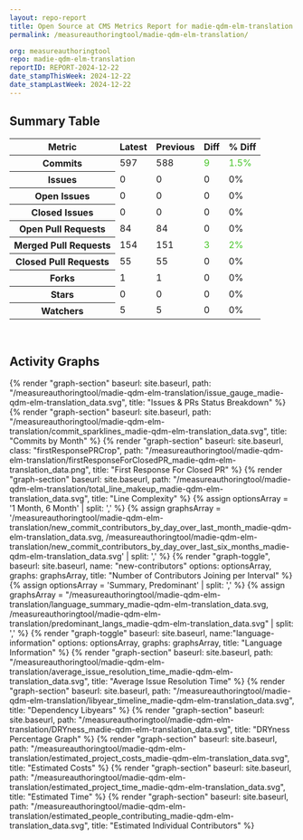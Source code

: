 ```yaml
---
layout: repo-report
title: Open Source at CMS Metrics Report for madie-qdm-elm-translation | REPORT-2024-12-22
permalink: /measureauthoringtool/madie-qdm-elm-translation/

org: measureauthoringtool
repo: madie-qdm-elm-translation
reportID: REPORT-2024-12-22
date_stampThisWeek: 2024-12-22
date_stampLastWeek: 2024-12-22
---
```

<div class="summary-table">
  <table class="usa-table usa-table--borderless">
    <h2> Summary Table </h2>
    <thead>
      <tr>
        <th scope="col">Metric</th>
        <th scope="col">Latest</th>
        <th scope="col">Previous</th>
        <th scope="col">Diff</th>
        <th scope="col">% Diff</th>
      </tr>
    </thead>
    <tbody>
      <tr>
        <th scope="row">Commits</th>
        <td>597</td>
        <td>588</td>
        <td style="color: #45c527" >9</td>
        <td style="color: #45c527" >1.5%</td>
      </tr>
      <tr>
        <th scope="row">Issues</th>
        <td>0</td>
        <td>0</td>
        <td style="" >0</td>
        <td style="" >0%</td>
      </tr>
      <tr>
        <th scope="row">Open Issues</th>
        <td>0</td>
        <td>0</td>
        <td style="" >0</td>
        <td style="" >0%</td>
      </tr>
      <tr>
        <th scope="row">Closed Issues</th>
        <td>0</td>
        <td>0</td>
        <td style="" >0</td>
        <td style="" >0%</td>
      </tr>
      <tr>
        <th scope="row">Open Pull Requests</th>
        <td>84</td>
        <td>84</td>
        <td style="" >0</td>
        <td style="" >0%</td>
      </tr>
      <tr>
        <th scope="row">Merged Pull Requests</th>
        <td>154</td>
        <td>151</td>
        <td style="color: #45c527" >3</td>
        <td style="color: #45c527" >2%</td>
      </tr>
      <tr>
        <th scope="row">Closed Pull Requests</th>
        <td>55</td>
        <td>55</td>
        <td style="" >0</td>
        <td style="" >0%</td>
      </tr>
      <tr>
        <th scope="row">Forks</th>
        <td>1</td>
        <td>1</td>
        <td style="" >0</td>
        <td style="" >0%</td>
      </tr>
      <tr>
        <th scope="row">Stars</th>
        <td>0</td>
        <td>0</td>
        <td style="" >0</td>
        <td style="" >0%</td>
      </tr>
      <tr>
        <th scope="row">Watchers</th>
        <td>5</td>
        <td>5</td>
        <td style="" >0</td>
        <td style="" >0%</td>
      </tr>
    </tbody>
  </table>
</div>
<div class="graph-container">
  <br>
  <h2>Activity Graphs</h2>
  <div class="all-graphs">
    <!--- Issues/PRs Status Breakdown Graph -->
    {% render "graph-section"  baseurl: site.baseurl, path: "/measureauthoringtool/madie-qdm-elm-translation/issue_gauge_madie-qdm-elm-translation_data.svg", title: "Issues & PRs Status Breakdown" %}
    <!--- Contributor Activity Line Graph -->
    {% render "graph-section" baseurl: site.baseurl, path: "/measureauthoringtool/madie-qdm-elm-translation/commit_sparklines_madie-qdm-elm-translation_data.svg", title: "Commits by Month" %}
    <!--- First Response For Closed PR Scatterplot -->
    {% render "graph-section" baseurl: site.baseurl, class: "firstResponsePRCrop", path: "/measureauthoringtool/madie-qdm-elm-translation/firstResponseForClosedPR_madie-qdm-elm-translation_data.png", title: "First Response For Closed PR" %}
    <!--- Line Complexity Graphs -->
    {% render "graph-section" baseurl: site.baseurl, path: "/measureauthoringtool/madie-qdm-elm-translation/total_line_makeup_madie-qdm-elm-translation_data.svg", title: "Line Complexity" %}
    <!--- New Commit Contributors by Day over Last Month and Last 6 Months -->
      {% assign optionsArray = '1 Month, 6 Month' | split: ',' %}
      {% assign graphsArray = '/measureauthoringtool/madie-qdm-elm-translation/new_commit_contributors_by_day_over_last_month_madie-qdm-elm-translation_data.svg, /measureauthoringtool/madie-qdm-elm-translation/new_commit_contributors_by_day_over_last_six_months_madie-qdm-elm-translation_data.svg' | split: ',' %}
      {% render "graph-toggle", baseurl: site.baseurl, name: "new-contributors" options: optionsArray, graphs: graphsArray, title: "Number of Contributors Joining per Interval" %}
    <!-- Languages Graphs - Summary + Predominant -->
    {% assign optionsArray = 'Summary, Predominant' | split: ',' %}
    {% assign graphsArray = "/measureauthoringtool/madie-qdm-elm-translation/language_summary_madie-qdm-elm-translation_data.svg, /measureauthoringtool/madie-qdm-elm-translation/predominant_langs_madie-qdm-elm-translation_data.svg" | split: ',' %}
    {% render "graph-toggle" baseurl: site.baseurl, name:"language-information" options: optionsArray, graphs: graphsArray, title: "Language Information" %}
    <!-- Average Issue Resolution Time -->
    {% render "graph-section" baseurl: site.baseurl, path: "/measureauthoringtool/madie-qdm-elm-translation/average_issue_resolution_time_madie-qdm-elm-translation_data.svg", title: "Average Issue Resolution Time" %}
    <!-- Libyear Timeline Graph -->
    {% render "graph-section" baseurl: site.baseurl, path: "/measureauthoringtool/madie-qdm-elm-translation/libyear_timeline_madie-qdm-elm-translation_data.svg", title: "Dependency Libyears" %}
    <!-- DRYness Percentages Graph -->
    {% render "graph-section" baseurl: site.baseurl, path: "/measureauthoringtool/madie-qdm-elm-translation/DRYness_madie-qdm-elm-translation_data.svg", title: "DRYness Percentage Graph" %}
    <!-- Cost Estimate Chart -->
    {% render "graph-section" baseurl: site.baseurl, path: "/measureauthoringtool/madie-qdm-elm-translation/estimated_project_costs_madie-qdm-elm-translation_data.svg", title: "Estimated Costs" %}
     <!-- Time Estimate Chart -->
    {% render "graph-section" baseurl: site.baseurl, path: "/measureauthoringtool/madie-qdm-elm-translation/estimated_project_time_madie-qdm-elm-translation_data.svg", title: "Estimated Time" %}
    <!-- Contributor Estimate Chart -->
    {% render "graph-section" baseurl: site.baseurl, path: "/measureauthoringtool/madie-qdm-elm-translation/estimated_people_contributing_madie-qdm-elm-translation_data.svg", title: "Estimated Individual Contributors" %}
</div>